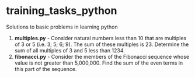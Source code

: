 # training_tasks_python
Solutions to basic problems in learning python

  1. **multiples.py** - Consider natural numbers less than 10 that are multiples of 3 or 5 (i.e. 3; 5; 6; 9). The sum of these multiples is 23. Determine the sum of all multiples of 3 and 5 less than 1234.
  2. **fibonacci.py** - Consider the members of the Fibonacci sequence whose value is not greater than 5,000,000. Find the sum of the even terms in this part of the sequence.
